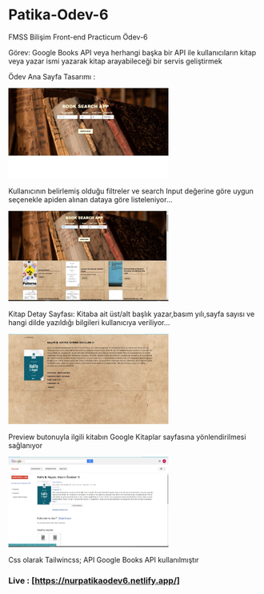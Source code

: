 # Patika-Odev-6
FMSS Bilişim Front-end Practicum Ödev-6

Görev: Google Books API veya herhangi başka bir API ile kullanıcıların kitap veya yazar ismi yazarak kitap arayabileceği bir servis geliştirmek

Ödev Ana Sayfa Tasarımı :

<img src="./src/img/1.jpg" alt="alt text" width="320" height="180">

Kullanıcının belirlemiş olduğu filtreler ve search Input değerine göre uygun seçenekle apiden alınan dataya göre listeleniyor...

<img src="./src/img/2.jpg" alt="alt text" width="320" height="180">

Kitap Detay Sayfası: 
Kitaba ait üst/alt başlık yazar,basım yılı,sayfa sayısı ve hangi dilde yazıldığı bilgileri kullanıcıya veriliyor...

<img src="./src/img/3.jpg" alt="alt text" width="320" height="180">

 Preview butonuyla  ilgili kitabın Google Kitaplar sayfasına yönlendirilmesi sağlanıyor
 
<img src="./src/img/4.jpg" alt="alt text" width="320" height="180">


Css olarak Tailwincss; API Google Books API kullanılmıştır


### Live : [https://nurpatikaodev6.netlify.app/]
